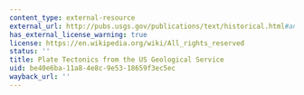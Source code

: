 ```yaml
---
content_type: external-resource
external_url: http://pubs.usgs.gov/publications/text/historical.html#anchor4833509
has_external_license_warning: true
license: https://en.wikipedia.org/wiki/All_rights_reserved
status: ''
title: Plate Tectonics from the US Geological Service
uid: be40e6ba-11a8-4e8c-9e53-18659f3ec5ec
wayback_url: ''
---
```

